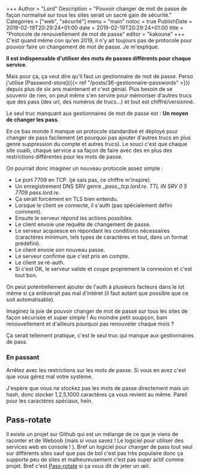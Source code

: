 +++
Author = "Lord"
Description = "Pouvoir changer de mot de passe de façon normalisé sur tous les sites serait un sacré gain de sécurité."
Categories = ["web", "sécurité"]
menu = "main"
notoc = true
PublishDate = 2019-02-19T20:29:24+01:00
date = 2019-02-19T20:29:24+01:00
title = "Protocole de renouvellement de mot de passe"
editor = "kakoune"
+++
C'est quand même con qu'en 2019, il n'y ait toujours pas de protocole pour pouvoir faire un changement de mot de passe.
Je m'explique.

**Il est indispensable d'utiliser des mots de passes différents pour chaque service**.

Mais pour ça, ça veut dire qu'il faut un gestionnaire de mot de passe.
Perso j'utilise [Password-store]({{< ref "/posts/36-gestionnaire-passwords" >}}) depuis plus de six ans maintenant et c'est génial.
Plus besoin de se souvenir de rien, on peut même s'en servire pour mémoriser d'autres trucs que des pass (des url, des numéros de trucs…) et tout est chiffré/versionné.

Le seul truc manquant aux gestionnaires de mot de passe est : **Un moyen de changer les pass**.

En ce bas monde il manque un protocole standardisé et déployé pour changer de pass facilement (et pourquoi pas ajouter d'autres trucs en plus genre suppression du compte et autres trucs).
Le souci c'est que chaque site ouaib, chaque service a sa façon de faire avec des en plus des restrictions différentes pour les mots de passe.

On pourrait donc imaginer un nouveau protocole assez simple : 

  - Le port 7709 en TCP. (je sais pas, ce chiffre m'inspire).
  - Un enregistrement DNS SRV genre *_pass._tcp.lord.re. TTL IN SRV 0 5 7709 pass.lord.re.*
  - Ça serait forcément en TLS bien entendu.
  - Lorsque le client se connecte, il s'auth (pas spécialement défini comment).
  - Ensuite le serveur répond les actions possibles.
  - Le client envoie une requête de changement de passe.
  - Le serveur acquiesce en répondant les conditions nécessaires (caractères minimum, tels types de caractères et tout, dans un format prédéfini).
  - Le client envoie son nouveau passe.
  - Le serveur confirme que c'est pris en compte.
  - Le client se ré-auth.
  - Si c'est OK, le serveur valide et coupe proprement la connexion et c'est tout bon.

On peut potentiellement ajouter de l'auth à plusieurs facteurs dans le lot même si ça enlèverait pas mal d'intéret (il faut autant que possible que ce soit automatisable).

Imaginez la joie de pouvoir changer de mot de passe sur tous les sites de façon sécurisée et super simple !
Au moindre petit soupçon, bam renouvellement et d'ailleurs pourquoi pas renouveler chaque mois ?

Ça serait tellement pratique, c'est le seul truc qui manque aux gestionnaires de pass.

### En passant
Arrêtez avec les restrictions sur les mots de passe.
Si vous en avez c'est que vous gérez mal votre système.

J'espère que vous ne stockez pas les mots de passe directement mais un hash, donc stocker 1,2,5,1000 caractères ça vous revient au même.
Pareil pour les caractères spéciaux, hein.

## Pass-rotate
Il existe un projet sur Github qui est un mélange de ce que je viens de raconter et de Weboob (mais si vous savez ! Le logiciel pour utiliser des services web en console ! ).
Bref un logiciel pour changer de pass tout seul sur différents sites sauf que pas de bol c'est pas très populaire donc ça supporte peu de sites et malheureusement c'est pas super actif comme projet.
Bref c'est [Pass-rotate](https://github.com/ddevault/pass-rotate) si ça vous dit de jeter un œil.
